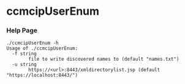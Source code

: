 # ccmcipUserEnum

### Help Page

```
./ccmcipUserEnum -h
Usage of ./ccmcipUserEnum:
  -f string
    	file to write discovered names to (default "names.txt")
  -u string
    	https://<url>:8443/xmldirectorylist.jsp (default "https://localhost:8443/")
```
